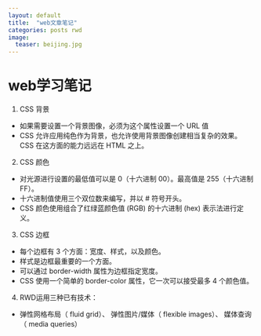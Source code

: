 ```yaml
---
layout: default
title:  "web文章笔记"
categories: posts rwd
image:
  teaser: beijing.jpg
---
```

# web学习笔记
1.  CSS 背景
- 如果需要设置一个背景图像，必须为这个属性设置一个 URL 值
- CSS 允许应用纯色作为背景，也允许使用背景图像创建相当复杂的效果。CSS 在这方面的能力远远在 HTML 之上。
 2.  CSS 颜色
- 对光源进行设置的最低值可以是 0（十六进制 00）。最高值是 255（十六进制 FF）。
- 十六进制值使用三个双位数来编写，并以 # 符号开头。
- CSS 颜色使用组合了红绿蓝颜色值 (RGB) 的十六进制 (hex) 表示法进行定义。
 3.  CSS 边框
- 每个边框有 3 个方面：宽度、样式，以及颜色。
- 样式是边框最重要的一个方面。
- 可以通过 border-width 属性为边框指定宽度。
- CSS 使用一个简单的 border-color 属性，它一次可以接受最多 4 个颜色值。
4.  RWD运用三种已有技术：
- 弹性网格布局（ fluid grid）、
弹性图片/媒体（ flexible images）、
媒体查询（ media queries）
 